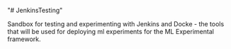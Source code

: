 "# JenkinsTesting" 

Sandbox for testing and experimenting with Jenkins and Docke - the tools that will be used for deploying ml experiments for the ML Experimental framework.
